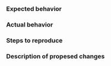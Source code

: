 ### Expected behavior


### Actual behavior


### Steps to reproduce

### Description of propesed changes


